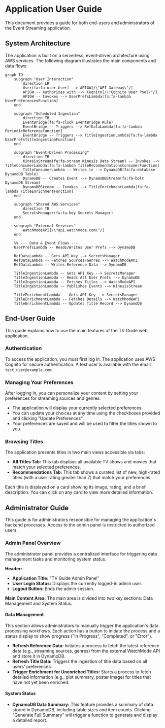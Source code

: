 # Application User Guide

This document provides a guide for both end-users and administrators of the Event Streaming application.

## System Architecture

The application is built on a serverless, event-driven architecture using AWS services. The following diagram illustrates the main components and data flows:

```mermaid
graph TD
    subgraph "User Interaction"
        direction LR
        User(fa:fa-user User) --> APIGW[/\"API Gateway\"/]
        APIGW -- Authorizes with --> Cognito[/\"Cognito User Pool\"/]
        APIGW -- Invokes --> UserPrefsLambda[fa:fa-lambda UserPreferencesFunction]
    end

    subgraph "Scheduled Ingestion"
        direction TB
        EventBridge(fa:fa-clock EventBridge Rule)
        EventBridge -- Triggers --> RefDataLambda[fa:fa-lambda PeriodicReferenceFunction]
        EventBridge -- Triggers --> TitleIngestionLambda[fa:fa-lambda UserPrefsTitleIngestionFunction]
    end

    subgraph "Event-Driven Processing"
        direction TB
        KinesisStream(fa:fa-stream Kinesis Data Stream) -- Invokes --> TitleConsumerLambda[fa:fa-lambda TitleRecommendationsConsumerFunction]
        TitleConsumerLambda -- Writes to --> DynamoDB(fa:fa-database DynamoDB Table)
        DynamoDB -- Creates Event --> DynamoDBStream(fa:fa-bolt DynamoDB Stream)
        DynamoDBStream -- Invokes --> TitleEnrichmentLambda[fa:fa-lambda TitleEnrichmentFunction]
    end

    subgraph "Shared AWS Services"
        direction TB
        SecretsManager(fa:fa-key Secrets Manager)
    end

    subgraph "External Services"
        WatchModeAPI[/\"api.watchmode.com\"/]
    end

    %% --- Data & Event Flows ---
    UserPrefsLambda -- Reads/Writes User Prefs --> DynamoDB

    RefDataLambda -- Gets API Key --> SecretsManager
    RefDataLambda -- Fetches Sources/Genres --> WatchModeAPI
    RefDataLambda -- Writes Reference Data --> DynamoDB

    TitleIngestionLambda -- Gets API Key --> SecretsManager
    TitleIngestionLambda -- Reads All User Prefs --> DynamoDB
    TitleIngestionLambda -- Fetches Titles --> WatchModeAPI
    TitleIngestionLambda -- Publishes Events --> KinesisStream

    TitleEnrichmentLambda -- Gets API Key --> SecretsManager
    TitleEnrichmentLambda -- Fetches Details --> WatchModeAPI
    TitleEnrichmentLambda -- Updates Title Record --> DynamoDB
```

## End-User Guide

This guide explains how to use the main features of the TV Guide web application.

### Authentication

To access the application, you must first log in. The application uses AWS Cognito for secure authentication. A test user is available with the email `test.user@example.com`.

### Managing Your Preferences

After logging in, you can personalize your content by setting your preferences for streaming sources and genres.

*   The application will display your currently selected preferences.
*   You can update your choices at any time using the checkboxes provided and clicking "Update Preferences".
*   Your preferences are saved and will be used to filter the titles shown to you.

### Browsing Titles

The application presents titles in two main views accessible via tabs:

*   **All Titles Tab:** This tab displays all available TV shows and movies that match your selected preferences.
*   **Recommendations Tab:** This tab shows a curated list of new, high-rated titles (with a user rating greater than 7) that match your preferences.

Each title is displayed on a card showing its image, rating, and a brief description. You can click on any card to view more detailed information.

## Administrator Guide

This guide is for administrators responsible for managing the application's backend processes. Access to the admin panel is restricted to authorized users.

### Admin Panel Overview

The administrator panel provides a centralized interface for triggering data management tasks and monitoring system status.

**Header:**
*   **Application Title:** "TV Guide Admin Panel"
*   **User Login Status:** Displays the currently logged-in admin user.
*   **Logout Button:** Ends the admin session.

**Main Content Area:**
The main area is divided into two key sections: Data Management and System Status.

#### Data Management
This section allows administrators to manually trigger the application's data processing workflows. Each action has a button to initiate the process and a status display to show progress ("In Progress", "Completed", or "Error").

*   **Refresh Reference Data:** Initiates a process to fetch the latest reference data (e.g., streaming sources, genres) from the external WatchMode API and store it in DynamoDB.
*   **Refresh Title Data:** Triggers the ingestion of title data based on all users' preferences.
*   **Trigger Enrichment for Unenriched Titles:** Starts a process to fetch detailed information (e.g., plot summary, poster image) for titles that have not yet been enriched.

#### System Status
*   **DynamoDB Data Summary:** This feature provides a summary of data stored in DynamoDB, including table sizes and item counts. Clicking "Generate Full Summary" will trigger a function to generate and display a detailed report.
